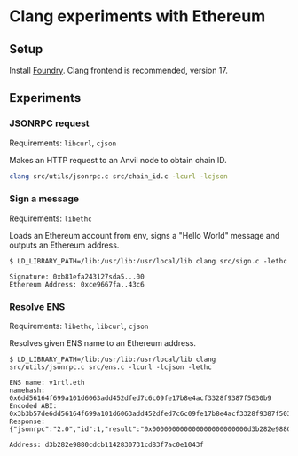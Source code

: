 # Clang experiments with Ethereum

## Setup

Install [Foundry](https://getfoundry.sh). Clang frontend is recommended,
version 17.

## Experiments

### JSONRPC request

Requirements: `libcurl`, `cjson`

Makes an HTTP request to an Anvil node to obtain chain ID.

```sh
clang src/utils/jsonrpc.c src/chain_id.c -lcurl -lcjson
```

### Sign a message

Requirements: `libethc`

Loads an Ethereum account from env, signs a "Hello World" message and outputs an
Ethereum address.

```
$ LD_LIBRARY_PATH=/lib:/usr/lib:/usr/local/lib clang src/sign.c -lethc

Signature: 0xb81efa243127sda5...00
Ethereum Address: 0xce9667fa..43c6
```

### Resolve ENS

Requirements: `libethc`, `libcurl`, `cjson`

Resolves given ENS name to an Ethereum address.

```
$ LD_LIBRARY_PATH=/lib:/usr/lib:/usr/local/lib clang src/utils/jsonrpc.c src/ens.c -lcurl -lcjson -lethc

ENS name: v1rtl.eth
namehash: 0x6dd56164f699a101d6063add452dfed7c6c09fe17b8e4acf3328f9387f5030b9
Encoded ABI: 0x3b3b57de6dd56164f699a101d6063add452dfed7c6c09fe17b8e4acf3328f9387f5030b9
Response: {"jsonrpc":"2.0","id":1,"result":"0x000000000000000000000000d3b282e9880cdcb1142830731cd83f7ac0e1043f"}

Address: d3b282e9880cdcb1142830731cd83f7ac0e1043f
```
